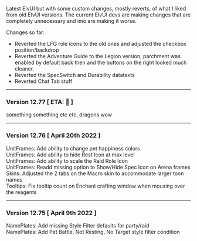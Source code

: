 Latest ElvUI but with some custom changes, mostly reverts, of what I liked from old ElvUI versions.
The current ElvUI devs are making changes that are completely unnecessary and imo are making it worse.

Changes so far:

- Reverted the LFG role icons to the old ones and adjusted the checkbox position/backdrop
- Reverted the Adventure Guide to the Legion version, parchment was enabled by default back then and the buttons on the right looked much cleaner. 
- Reverted the SpecSwitch and Durability datatexts
- Reverted Chat Tab stuff

___
### Version 12.77 [ ETA: 🍨 ]

something something etc etc, dragons wow

___
### Version 12.76 [ April 20th 2022 ]

UnitFrames: Add ability to change pet happiness colors  
UnitFrames: Add ability to hide Rest Icon at max level  
UnitFrames: Add ability to scale the Raid Role Icon  
UnitFrames: Readd missing option to Show/Hide Spec Icon on Arena frames  
Skins: Adjusted the 2 tabs on the Macro skin to accommodate larger toon names  
Tooltips: Fix tooltip count on Enchant crafting window when mousing over the reagents  

___
### Version 12.75 [ April 9th 2022 ]

NamePlates: Add missing Style Filter defaults for party/raid  
NamePlates: Add Pet Battle, Not Resting, No Target style filter condition  